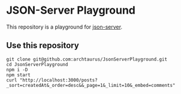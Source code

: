 # JSON-Server Playground

This repository is a playground for [json-server](https://www.npmjs.com/package/json-server).

## Use this repository

``` shell
git clone git@github.com:archtaurus/JsonServerPlayground.git
cd JsonServerPlayground
npm i -D
npm start
curl "http://localhost:3000/posts?_sort=createdAt&_order=desc&&_page=1&_limit=10&_embed=comments"
```
